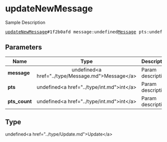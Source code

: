 # updateNewMessage

Sample Description

<pre>
<a href="../constructor/updateNewMessage.md">updateNewMessage</a>#1f2b0afd message:undefined<a href="../type/Message.md">Message</a> pts:undefined<a href="../type/int.md">int</a> pts_count:undefined<a href="../type/int.md">int</a> = undefined<a href="../type/Update.md">Update</a>;
</pre>

## Parameters

| Name | Type | Description |
|------|:----:|-------------|
| **message** | undefined&lt;a href=&#34;../type/Message.md&#34;&gt;Message&lt;/a&gt; | Param description |
| **pts** | undefined&lt;a href=&#34;../type/int.md&#34;&gt;int&lt;/a&gt; | Param description |
| **pts_count** | undefined&lt;a href=&#34;../type/int.md&#34;&gt;int&lt;/a&gt; | Param description |

## Type

undefined&lt;a href=&#34;../type/Update.md&#34;&gt;Update&lt;/a&gt;

